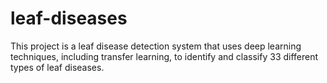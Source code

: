 # leaf-diseases
This project is a leaf disease detection system that uses deep learning techniques, including transfer learning, to identify and classify 33 different types of leaf diseases. 
